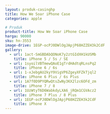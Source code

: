 ```yaml
---
layout: produk-casinghp
title: How We Soar iPhone Case
categories: apple

# Produk
product-title: How We Soar iPhone Case
harga: 90000
sku: hn-3553
image-drive: 1EGP-ocPJ0DWlOgJApjP68HZZEH3k2CdF
gallery:
  - url: 1act-SmGBDAbQONoK7y2ztGIdXH1kUSMb
    title: iPhone 5 / 5s / SE
  - url: 1syoilVBTmewQAoE1gTrdHAdtqRLnsPq2
    title: iPhone 6 / 6s
  - url: 1-xJebgAU2kyY9VigVP6ZgeyXFZkTjql2
    title: iPhone 6 Plus / 6s Plus
  - url: 1A7f0D9PYQRwQtsZwNy3KX2lzc6OFd_zm
    title: iPhone 7 / 8
  - url: 1UzWtyT6D6WabkdyLXA6_jRQm1CGVAcz2
    title: iPhone 7 Plus / 8 Plus
  - url: 1EGP-ocPJ0DWlOgJApjP68HZZEH3k2CdF
    title: iPhone X
---
```

